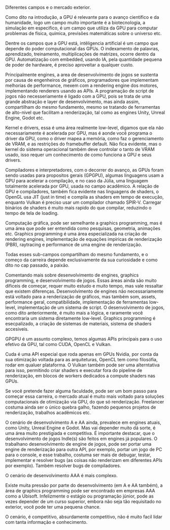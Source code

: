 
Diferentes campos e o mercado exterior.


Como dito na introdução, a GPU é relevante para o avanço cientifico e da humanidade, logo um campo muito importante é a biotecnologia,
a simulação em especifico, é um campo que utiliza da GPU para computar problemas de física, química, previsões matemáticas sobre o universo etc.

Dentre os campos que a GPU está, intêligencia artificial é um campo que depende do poder computacional das GPUs. O indexamento de palavras,
aprendizado, treinamento, multiplicações de matrizes, ocorre dentro da GPU. Automatização com embedded, usando IA, pela quantidade pequena de poder 
de hardware, é preciso aproveitar a qualquer custo.

Principalmente engines, a area de desenvolvimento de jogos se sustenta por causa de engenheiros de gráficos, programadores que implementam melhorias de performance,
mexem com a rendering engine dos motores, implementando renderers usando as APIs. A programação de script de jogos não necesseriamente é ligado com a GPU, pois se trata
de uma grande abstração e layer de desenvolvimento, mas ainda assim, compartilham do mesmo fundamento, mesmo se tratando de ferramentas de alto-nivel
que facilitam a renderização, tal como as engines Unity, Unreal Engine, Godot etc.

Kernel e drivers, essa é uma área realmente low-level, digamos que ela não necessariamente é acelerada por GPU, mas é aonde você programa o driver da GPU,
como o driver mapea a memória, como faz o gerenciamento de VRAM, e as restrições do framebuffer default. Não fica evidente, mas o kernel do sistema
operacional também deve controlar o tanto de VRAM usado, isso requer um conhecimento de como funciona a GPU e seus drivers.

Compiladores e interpretadores, com o decorrer do avanço, as GPUs foram sendo usadas para propositos gerais (GPGPU), algumas linguagens usam a GPU
para acelerar a compilação, e no caso da Júlia, uma linguagem totalmente acelerada por GPU, usada no campo acadêmico. A relação de GPU e compiladores,
também fica evidente nas linguagens de shaders, o OpenGL usa JIT (just in time) e compila as shaders em tempo de execução, enquanto Vulkan é preciso usar um compilador
chamado SPIR-V. Carregar binários de shaders é muito mais rapido do que compilar, reduzindo o tempo de tela de loading.

Computação gráfica, pode ser semelhante a graphics programming, mas é uma área que pode ser entendida como pesquisas, geometria, animações etc. Graphics programming é
uma área especializada na criação de rendering engines, implementação de equações impiricas de renderização (PBR), raytracing e performance de uma engine de renderização.

Todas esses sub-campos compartilham do mesmo fundamento, e o começo da carreira depende exclusivamente da sua curiosidade e como dito no cap passado, a paixão.

Comentando mais sobre desenvolvimento de engines, graphics programming, e desenvolvimento de jogos. Essas áreas ainda são muito dificeis de começar,
requer muito estudo e muito tempo, mas vale ressaltar que existem diferenças. Desenvolvimento de engines não necessariamente está voltado para a renderização
de gráficos, mas também som, assets, performance geral, compatibilidade, implementação de ferramentas low-level, implementação de um sistema de script.
O desenvolvimento de jogos, como dito anteriormente, é muito mais a lógica, e raramente você encontraria um sistema diretamente low-level.
Graphics programming é esecpalizado, a criação de sistemas de materiais, sistema de shaders accesiveis.

GPGPU é um assunto complexo, temos algumas APIs principais para o uso efetivo da GPU, tal como CUDA, OpenCL e Vulkan.

Cuda é uma API especial que roda apenas em GPUs Nvidia, por conta da sua otimização voltada para as arquiteturas, OpenCL tem como filosófia, rodar em qualuer plataforma.
O Vulkan também pode ser uma alterntativa para isso, permitindo criar shaders e executar fora do pipeline de renderização, em blocos de workers dedicados a compute shaders nas GPUs.

Se você pretende fazer alguma faculdade, pode ser um bom passo para começar essa carreira, o mercado atual é muito mais voltado para soluções computacionais de otimização via GPU,
do que só renderização. Freelancer costuma ainda ser o único quebra galho, fazendo pequenos projetos de renderização, trabalhos acadêmicos etc.

O cenário de desenvolvimento A e AA ainda, prevalece em engines atuais, como Unity, Unreal Engine e Godot. Mas vai depender muito dá sorte, é uma área muito prestigiada e competitiva. É importante destacar, que o desenvolvimento de jogos Indle(s) são feitos em engines já populares.
O trabalhano desenvolvimento de engine de jogos, pode ser portar uma engine de renderização para outra API, por exemplo, portar um jogo de PC para o console, e esse trabalho,
costuma ser mais de debugar, testar, implementar e resolver bugs (as coisas não renderizam em diferentes APIs por exemplo). Também resolver bugs de compiladores.

O cenário de desenvolvimento AAA é mais complexo.

Existe muita pressão por parte do desenvolvimento (em A e AA também), a área de graphics programming pode ser encontrado em empresas AAA como a Ubisoft.
Infelizmente o estágio ou programação júnior, pode as vezes depender de um curso superior, embora não seja tão requisitado no exterior,
você pode ter uma pequena chance.

O cenário, é competitivo, absurdamente competitivo, não é muito facil lidar com tanta informação e conhecimento.
